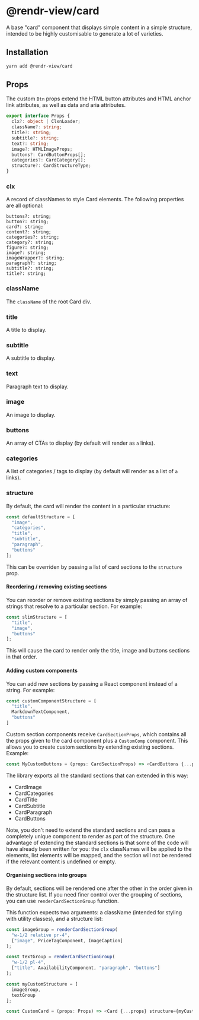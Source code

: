 # @rendr-view/card

A base "card" component that displays simple content in a simple structure, intended to be highly customisable to generate a lot of varieties.  

## Installation

```sh
yarn add @rendr-view/card
```

## Props

The custom `Btn` props extend the HTML button attributes and HTML anchor link attributes, as well as data and aria attributes.

```ts
export interface Props {
  clx?: object | ClxnLoader;
  className?: string;
  title?: string;
  subtitle?: string;
  text?: string;
  image?: HTMLImageProps;
  buttons?: CardButtonProps[];
  categories?: CardCategory[];
  structure?: CardStructureType;
}

```

### clx

A record of classNames to style Card elements. The following properties are all optional:

```text
buttons?: string;
button?: string;
card?: string;
content?: string;
categories?: string;
category?: string;
figure?: string;
image?: string;
imageWrapper?: string;
paragraph?: string;
subtitle?: string;
title?: string;
```

### className

The `className` of the root Card div.

### title

A title to display.

### subtitle

A subtitle to display.

### text

Paragraph text to display.

### image

An image to display.

### buttons

An array of CTAs to display (by default will render as `a` links).

### categories

A list of categories / tags to display (by default will render as a list of `a` links).

### structure

By default, the card will render the content in a particular structure:

```ts
const defaultStructure = [
  "image",
  "categories",
  "title",
  "subtitle",
  "paragraph",
  "buttons"
];
```

This can be overriden by passing a list of card sections to the `structure` prop.

#### Reordering / removing existing sections

You can reorder or remove existing sections by simply passing an array of strings that resolve to a particular section. For example:

```ts
const slimStructure = [
  "title",
  "image",
  "buttons"
];
```

This will cause the card to render only the title, image and buttons sections in that order.

#### Adding custom components

You can add new sections by passing a React component instead of a string. For example:

```ts
const customComponentStructure = [
  "title",
  MarkdownTextComponent,
  "buttons"
]
```

Custom section components receive `CardSectionProps`, which contains all the props given to the card component plus a `CustomComp` component. This allows you to create custom sections by extending existing sections. Example:

```ts
const MyCustomButtons = (props: CardSectionProps) => <CardButtons {...props} CustomComp={Button.Primary} />
```

The library exports all the standard sections that can extended in this way:

- CardImage
- CardCategories
- CardTitle
- CardSubtitle
- CardParagraph
- CardButtons

Note, you don't need to extend the standard sections and can pass a completely unique component to render as part of the structure. One advantage of extending the standard sections is that some of the code will have already been written for you: the `clx` classNames will be applied to the elements, list elements will be mapped, and the section will not be rendered if the relevant content is undefined or empty.

#### Organising sections into groups

By default, sections will be rendered one after the other in the order given in the structure list. If you need finer control over the grouping of sections, you can use `renderCardSectionGroup` function.

This function expects two arguments: a className (intended for styling with utility classes), and a structure list:

```ts
const imageGroup = renderCardSectionGroup(
  "w-1/2 relative pr-4",
  ["image", PriceTagComponent, ImageCaption]
);

const textGroup = renderCardSectionGroup(
  "w-1/2 pl-4",
  ["title", AvailabilityComponent, "paragraph", "buttons"]
);

const myCustomStructure = [
  imageGroup,
  textGroup
];

const CustomCard = (props: Props) => <Card {...props} structure={myCustomStructure} />
```
